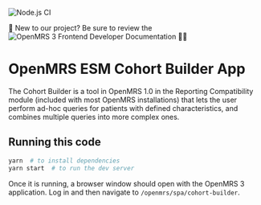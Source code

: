 ![Node.js CI](https://github.com/openmrs/openmrs-esm-template-app/workflows/Node.js%20CI/badge.svg)

👋 New to our project? Be sure to review the ![OpenMRS 3 Frontend Developer Documentation](https://openmrs.atlassian.net/wiki/x/IABBHg) 🧑‍🏫

# OpenMRS ESM Cohort Builder App

The Cohort Builder is a tool in OpenMRS 1.0 in the Reporting Compatibility module (included with most OpenMRS installations) that lets the user perform ad-hoc queries for patients with defined characteristics, and combines multiple queries into more complex ones. 

## Running this code

```sh
yarn  # to install dependencies
yarn start  # to run the dev server
```
Once it is running, a browser window
should open with the OpenMRS 3 application. Log in and then navigate to
`/openmrs/spa/cohort-builder`.

